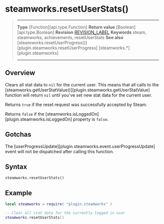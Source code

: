 # steamworks.resetUserStats()

> --------------------- ------------------------------------------------------------------------------------------
> __Type__              [Function][api.type.Function]
> __Return value__      [Boolean][api.type.Boolean]
> __Revision__          [REVISION_LABEL](REVISION_URL)
> __Keywords__          steam, steamworks, achievements, resetUserStats
> __See also__          [steamworks.resetUserProgress()][plugin.steamworks.resetUserProgress]
>						[steamworks.*][plugin.steamworks]
> --------------------- ------------------------------------------------------------------------------------------


## Overview

Clears all stat data to `nil` for the current user. This means that all calls to the [steamworks.getUserStatValue()][plugin.steamworks.getUserStatValue] function will return `nil` until you've set new stat data for the current user.

Returns `true` if the reset request was successfully accepted by Steam.

Returns `false` if the [steamworks.isLoggedOn][plugin.steamworks.isLoggedOn] property is `false`.


## Gotchas

The [userProgressUpdate][plugin.steamworks.event.userProgressUpdate] event will not be dispatched after calling this function.


## Syntax

	steamworks.resetUserStats()


## Example

``````lua
local steamworks = require( "plugin.steamworks" )

-- Clear all stat data for the currently logged in user
steamworks.resetUserStats()
``````
